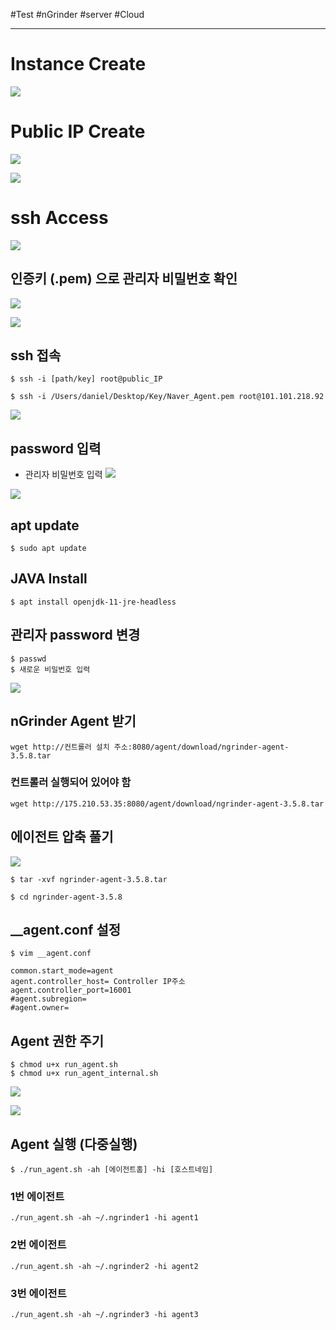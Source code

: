 #Test #nGrinder #server #Cloud 

---

# Instance Create

![](https://i.imgur.com/kRmfd56.png)

# Public IP Create

![](https://i.imgur.com/0sUWfb7.png)

![](https://i.imgur.com/laSOuZr.png)

# ssh Access

![](https://i.imgur.com/7VntxMq.png)

## 인증키 (.pem) 으로 관리자 비밀번호 확인
![](https://i.imgur.com/g2Qmvmo.png)

![](https://i.imgur.com/tGrQ4Wg.png)

## ssh 접속
```
$ ssh -i [path/key] root@public_IP
```

```
$ ssh -i /Users/daniel/Desktop/Key/Naver_Agent.pem root@101.101.218.92
```

![](https://i.imgur.com/7ivBmP9.png)

## password 입력
- 관리자 비밀번호 입력
![](https://i.imgur.com/8he0LPF.png)

![](https://i.imgur.com/unGttcA.png)

## apt update
```
$ sudo apt update
```

## JAVA Install
```
$ apt install openjdk-11-jre-headless
```

## 관리자 password 변경
```
$ passwd
$ 새로운 비밀번호 입력
```

![](https://i.imgur.com/mEGycDe.png)

## nGrinder Agent 받기 
```
wget http://컨트롤러 설치 주소:8080/agent/download/ngrinder-agent-3.5.8.tar
```

### 컨트롤러 실행되어 있어야 함
```
wget http://175.210.53.35:8080/agent/download/ngrinder-agent-3.5.8.tar
```

## 에이전트 압축 풀기
![](https://i.imgur.com/fJhMP0C.png)

```
$ tar -xvf ngrinder-agent-3.5.8.tar
```

```
$ cd ngrinder-agent-3.5.8
```

## __agent.conf 설정
```
$ vim __agent.conf
```

```
common.start_mode=agent 
agent.controller_host= Controller IP주소 
agent.controller_port=16001 
#agent.subregion= 
#agent.owner=
```

## Agent 권한 주기
```
$ chmod u+x run_agent.sh
$ chmod u+x run_agent_internal.sh
```

![](https://i.imgur.com/gEkKf8I.png)

![](https://i.imgur.com/A45NnaO.png)

## Agent 실행 (다중실행)
```
$ ./run_agent.sh -ah [에이전트홈] -hi [호스트네임]
```

### 1번 에이전트
```
./run_agent.sh -ah ~/.ngrinder1 -hi agent1
```

### 2번 에이전트
```
./run_agent.sh -ah ~/.ngrinder2 -hi agent2
```

### 3번 에이전트
```
./run_agent.sh -ah ~/.ngrinder3 -hi agent3
```
